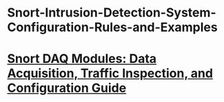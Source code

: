 # Snort-Intrusion-Detection-System-Configuration-Rules-and-Examples

# [Snort DAQ Modules: Data Acquisition, Traffic Inspection, and Configuration Guide](https://github.com/MaheshShukla1/Snort-Intrusion-Detection-System-Configuration-Rules-and-Examples/wiki/Snort-DAQ-Modules:-Data-Acquisition,-Traffic-Inspection,-and-Configuration-Guide)

